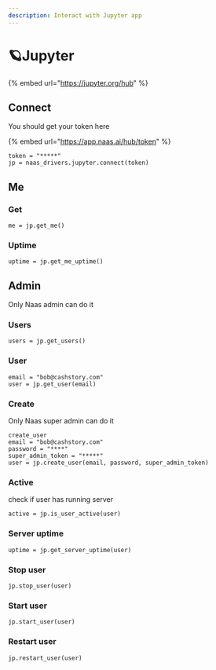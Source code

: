 ```yaml
---
description: Interact with Jupyter app
---
```


# 🪐Jupyter

{% embed url="https://jupyter.org/hub" %}

## Connect

You should get your token here

{% embed url="https://app.naas.ai/hub/token" %}

```text
token = "*****"
jp = naas_drivers.jupyter.connect(token)
```

## Me

### Get 

```text
me = jp.get_me()
```

### Uptime

```text
uptime = jp.get_me_uptime()
```

## Admin

Only Naas admin can do it

### Users

```text
users = jp.get_users()
```

### User

```text
email = "bob@cashstory.com"
user = jp.get_user(email)
```

### Create

Only Naas super admin can do it 

```text
create_user
email = "bob@cashstory.com"
password = "****"
super_admin_token = "*****"
user = jp.create_user(email, password, super_admin_token)
```

### Active

check if user has running server

```text
active = jp.is_user_active(user)
```

### Server uptime

```text
uptime = jp.get_server_uptime(user)
```

### Stop user

```text
jp.stop_user(user)
```

### Start user

```text
jp.start_user(user)
```

### Restart user

```text
jp.restart_user(user)
```

